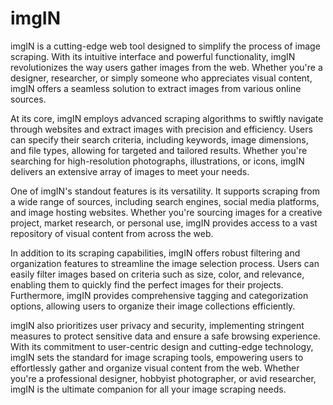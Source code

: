 # imgIN

imgIN is a cutting-edge web tool designed to simplify the process of image scraping. With its intuitive interface and powerful functionality, imgIN revolutionizes the way users gather images from the web. Whether you're a designer, researcher, or simply someone who appreciates visual content, imgIN offers a seamless solution to extract images from various online sources.

At its core, imgIN employs advanced scraping algorithms to swiftly navigate through websites and extract images with precision and efficiency. Users can specify their search criteria, including keywords, image dimensions, and file types, allowing for targeted and tailored results. Whether you're searching for high-resolution photographs, illustrations, or icons, imgIN delivers an extensive array of images to meet your needs.

One of imgIN's standout features is its versatility. It supports scraping from a wide range of sources, including search engines, social media platforms, and image hosting websites. Whether you're sourcing images for a creative project, market research, or personal use, imgIN provides access to a vast repository of visual content from across the web.

In addition to its scraping capabilities, imgIN offers robust filtering and organization features to streamline the image selection process. Users can easily filter images based on criteria such as size, color, and relevance, enabling them to quickly find the perfect images for their projects. Furthermore, imgIN provides comprehensive tagging and categorization options, allowing users to organize their image collections efficiently.

imgIN also prioritizes user privacy and security, implementing stringent measures to protect sensitive data and ensure a safe browsing experience. With its commitment to user-centric design and cutting-edge technology, imgIN sets the standard for image scraping tools, empowering users to effortlessly gather and organize visual content from the web. Whether you're a professional designer, hobbyist photographer, or avid researcher, imgIN is the ultimate companion for all your image scraping needs.
